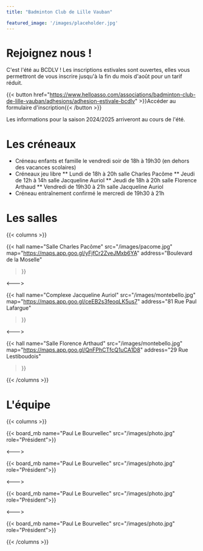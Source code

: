 ```yaml
---
title: "Badminton Club de Lille Vauban"

featured_image: '/images/placeholder.jpg'
---
```

# Rejoignez nous !

C'est l'été au BCDLV ! Les inscriptions estivales sont ouvertes, elles vous permettront de vous inscrire jusqu'à la fin du mois d'août pour un tarif réduit.

{{< button href="https://www.helloasso.com/associations/badminton-club-de-lille-vauban/adhesions/adhesion-estivale-bcdlv" >}}Accéder au formulaire d'inscription{{< /button >}}

Les informations pour la saison 2024/2025 arriveront au cours de l'été.

# Les créneaux
* Créneau enfants et famille le vendredi soir de 18h à 19h30 (en dehors des vacances scolaires)
* Créneaux jeu libre
    ** Lundi de 18h à 20h salle Charles Pacôme
    ** Jeudi de 12h à 14h salle Jacqueline Auriol
    ** Jeudi de 18h à 20h salle Florence Arthaud
    ** Vendredi de 19h30 à 21h salle Jacqueline Auriol
* Créneau entraînement confirmé le mercredi de 19h30 à 21h


# Les salles

{{< columns >}}

{{< hall
    name="Salle Charles Pacôme"
    src="/images/pacome.jpg"
    map="https://maps.app.goo.gl/yFjfCr2ZveJMxb6YA"
    address="Boulevard de la Moselle"
>}}

<--->

{{< hall
    name="Complexe Jacqueline Auriol" 
    src="/images/montebello.jpg"
    map="https://maps.app.goo.gl/ceEB2s3feoqLK5us7"
    address="81 Rue Paul Lafargue"
>}}

<--->

{{< hall
    name="Salle Florence Arthaud"
    src="/images/montebello.jpg"
    map="https://maps.app.goo.gl/QnFPhCTfcQ1uCA1D8"
    address="29 Rue Lestiboudois"
>}}

{{< /columns >}}

# L'équipe

{{< columns >}}

{{< board_mb name="Paul Le Bourvellec" src="/images/photo.jpg" role="Président">}}

<--->


{{< board_mb name="Paul Le Bourvellec" src="/images/photo.jpg" role="Président">}}

<--->

{{< board_mb name="Paul Le Bourvellec" src="/images/photo.jpg" role="Président">}}

<--->

{{< board_mb name="Paul Le Bourvellec" src="/images/photo.jpg" role="Président">}}

{{< /columns >}}
